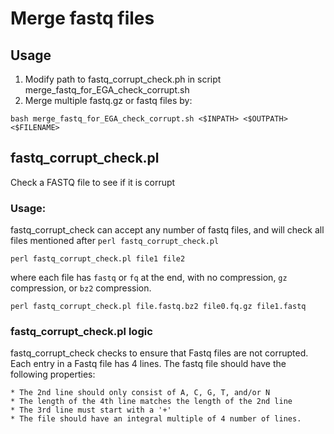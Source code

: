 # Merge fastq files

## Usage
1. Modify path to fastq_corrupt_check.ph in script merge_fastq_for_EGA_check_corrupt.sh
2. Merge multiple fastq.gz or fastq files by:

```
bash merge_fastq_for_EGA_check_corrupt.sh <$INPATH> <$OUTPATH> <$FILENAME>
```

## fastq_corrupt_check.pl
Check a FASTQ file to see if it is corrupt

### Usage: 
fastq_corrupt_check can accept any number of fastq files, and will check all files mentioned after `perl fastq_corrupt_check.pl`

```
perl fastq_corrupt_check.pl file1 file2
```

where each file has `fastq` or `fq` at the end, with no compression, `gz` compression, or `bz2` compression.

```
perl fastq_corrupt_check.pl file.fastq.bz2 file0.fq.gz file1.fastq
```


### fastq_corrupt_check.pl logic

fastq_corrupt_check checks to ensure that Fastq files are not corrupted.  
Each entry in a Fastq file has 4 lines.  The fastq file should have the following properties:

    * The 2nd line should only consist of A, C, G, T, and/or N
    * The length of the 4th line matches the length of the 2nd line
    * The 3rd line must start with a '+'
    * The file should have an integral multiple of 4 number of lines.
    
